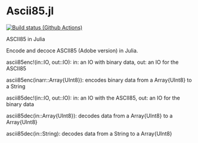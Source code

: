 # Ascii85.jl

[![Build status (Github Actions)](https://github.com/pst-lz/Ascii85.jl/workflows/CI/badge.svg)](https://github.com/pst-lz/Ascii85.jl)

ASCII85 in Julia

Encode and decoce ASCII85 (Adobe version) in Julia.

ascii85enc!(in::IO, out::IO):
  in: an IO with binary data,
  out: an IO for the ASCII85
  
ascii85enc(inarr::Array{UInt8}):
  encodes binary data from a Array{UInt8} to a String
  
ascii85dec!(in::IO, out::IO):
  in: an IO with the ASCII85,
  out: an IO for the binary data
 
ascii85dec(in::Array{UInt8}):
  decodes data from a Array{UInt8} to a Array{UInt8}
 
ascii85dec(in::String):
  decodes data from a String to a Array{UInt8}
